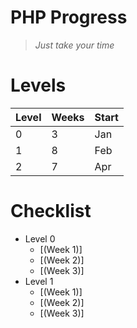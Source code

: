 # PHP Progress
> *Just take your time*

# Levels
| Level | Weeks | Start |
| --- | --- | --- |
| 0 | 3 | Jan |
| 1 | 8 | Feb |
| 2 | 7 | Apr |

# Checklist
- Level 0
  - [(Week 1)]
  - [(Week 2)]
  - [(Week 3)]
- Level 1
  - [(Week 1)]
  - [(Week 2)]
  - [(Week 3)]
